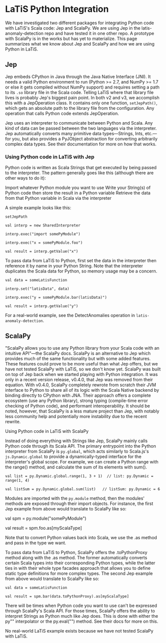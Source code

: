 # LaTiS Python Integration
We have investigated two different packages for integrating Python code with LaTiS's Scala code: Jep and ScalaPy. 
We are using Jep in the latis-anomaly-detection repo and have tested it in one other repo. A prototype with ScalaPy 
is in the works but has yet to materialize. This page summarizes what we know about Jep and ScalaPy and how we are 
using Python in LaTiS.

## Jep
Jep embeds CPython in Java through the Java Native Interface (JNI). It needs a valid Python environment to run 
(Python >= 2.7, and NumPy >= 1.7 or else it gets compiled without NumPy support) and requires setting a path to its `.so` 
library file in the Scala code. Telling LaTiS where that library file lives is probably Jep's biggest pain point. In both 
v2 and v3, we accomplish this with a JepOperation class. It contains only one function, `setJepPath()`, which gets 
an absolute path to the library file from the configuration. Any operation that calls Python code extends JepOperation.

Jep uses an interpreter to communicate between Python and Scala. Any kind of data can be passed between the two languages 
via the interpreter. Jep automatically converts many primitive data types—Strings, Ints, etc.—for you, but also provides 
a PyJObject abstraction for converting arbitrarily complex data types. See their documentation for more on how that works.

### Using Python code in LaTiS with Jep

Python code is written as Scala Strings that get executed by being passed to the interpreter. The pattern generally goes 
like this (although there are other ways to do it):

Import whatever Python module you want to use
Write your String(s) of Python code then store the result in a Python variable
Retrieve the data from that Python variable in Scala via the interpreter

A simple example looks like this:
```
setJepPath

val interp = new SharedInterpreter

interp.exec("import somePyModule")

interp.exec("x = somePyModule.foo")

val result = interp.getValue("x")
```

To pass data from LaTiS to Python, first set the data in the interpreter then reference it by name in your Python String. 
Note that the interpreter duplicates the Scala data for Python, so memory usage may be a concern.

```
val data = someLatisFunction

interp.set("latisData", data)

interp.exec("y = somePyModule.bar(latisData)")

val result = interp.getValue("y")
```

For a real-world example, see the DetectAnomalies operation in `latis-anomaly-detection`.


## ScalaPy

"ScalaPy allows you to use any Python library from your Scala code with an intuitive API"—the ScalaPy docs. ScalaPy is 
an alternative to Jep which provides much of the same functionality but with some added features. These features could 
prove to be more useful than what Jep offers, but we have not tested ScalaPy with LaTiS, so we don't know yet. ScalaPy 
was built on top of Jep back when we started playing with Python integration. It was only in a recent version release, 
v0.4.0, that Jep was removed from their equation. With v0.4.0, ScalaPy completely rewrote from scratch their JVM 
interface to Python to share all of its logic with the Scala Native backend by binding directly to CPython with JNA. 
Their approach offers a complete ecosystem (use any Python library), strong typing (compile-time error checking of 
Python code), and performant interoperability. It should be noted, however, that ScalaPy is a less mature project 
than Jep, with notably less community help and potentially more instability due to the recent rewrite.

Using Python code in LaTiS with ScalaPy

Instead of doing everything with Strings like Jep, ScalaPy mainly calls Python code through its Scala API. The primary 
entrypoint into the Python interpreter from ScalaPy is `py.global`, which acts similarly to Scala.js's `js.Dynamic.global` 
to provide a dynamically-typed interface for the interpreter's global scope. For example, we can create a Python range 
with the range() method, and calculate the sum of its elements with sum().

```
val list = py.Dynamic.global.range(1, 3 + 1)  // list: py.Dynamic = range(1, 4)

val listSum = py.Dynamic.global.sum(list)   // listSum: py.Dynamic = 6
```

Modules are imported with the `py.module` method, then the modules' methods are exposed through their import objects. 
For instance, the first Jep example from above would translate to ScalaPy like so:

val spm = py.module("somePyModule")

val result = spm.foo.as[myScalaType]

Note that to convert Python values back into Scala, we use the .as method and pass in the type we want.

To pass data from LaTiS to Python, ScalaPy offers the .toPythonProxy method along with the .as method. The former 
automatically converts certain Scala types into their corresponding Python types, while the latter ties in with their 
whole type facades approach that allows you to define static type definitions for more complex types. The second Jep 
example from above would translate to ScalaPy like so:

```
val data = someLatisFunction

val result = spm.bar(data.toPythonProxy).as[myScalaType]
```

There will be times when Python code you want to use can't be expressed through ScalaPy's Scala API. For those times, 
ScalaPy offers the ability to interpret Strings as Python much like Jep does. This is done with either the py"" 
interpolator or the py.eval("") method. See their docs for more on this.

No real-world LaTiS example exists because we have not tested ScalaPy with LaTiS.
